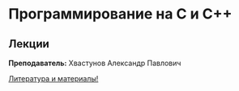 # Программирование на С и С++

## Лекции
**Преподаватель:** Хвастунов Александр Павлович

[Литература и материалы!](https://drive.google.com/drive/u/0/folders/15FHIhLcpxFBHsXIf4jdL7EfyNCMHJpyl)

